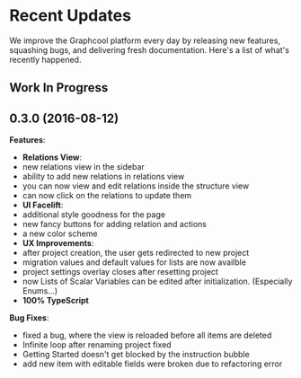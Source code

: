 # Recent Updates

We improve the Graphcool platform every day by releasing new features, squashing bugs, and delivering fresh documentation. Here's a list of what's recently happened.

## Work In Progress

## 0.3.0 (2016-08-12)

**Features**:
* **Relations View**:
 * new relations view in the sidebar
 * ability to add new relations in relations view
 * you can now view and edit relations inside the structure view
 * can now click on the relations to update them
* **UI Facelift**:
 * additional style goodness for the page
 * new fancy buttons for adding relation and actions
 * a new color scheme
* **UX Improvements**:
 * after project creation, the user gets redirected to new project
 * migration values and default values for lists are now availble
 * project settings overlay closes after resetting project
 * now Lists of Scalar Variables can be edited after initialization. (Especially Enums...)
* **100% TypeScript**

**Bug Fixes**:
* fixed a bug, where the view is reloaded before all items are deleted
* Infinite loop after renaming project fixed
* Getting Started doesn't get blocked by the instruction bubble
* add new item with editable fields were broken due to refactoring error
